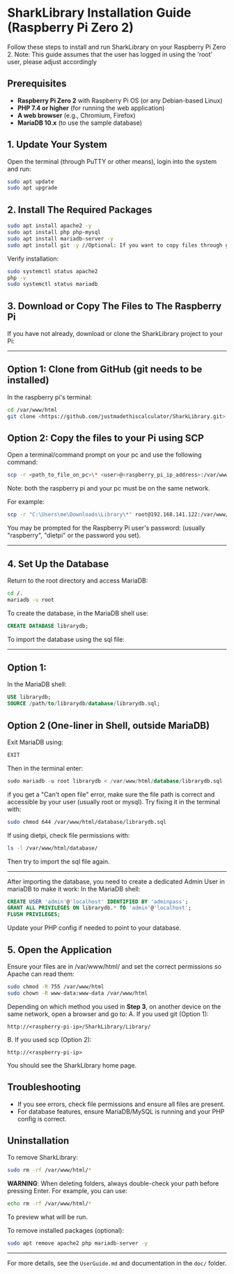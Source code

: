 # SharkLibrary Installation Guide (Raspberry Pi Zero 2)

Follow these steps to install and run SharkLibrary on your Raspberry Pi Zero 2.
Note: This guide assumes that the user has logged in using the 'root' user, please adjust accordingly

## Prerequisites

- **Raspberry Pi Zero 2** with Raspberry Pi OS (or any Debian-based Linux)
- **PHP 7.4 or higher** (for running the web application)
- **A web browser** (e.g., Chromium, Firefox)
- **MariaDB 10.x** (to use the sample database)

## 1. Update Your System

Open the terminal (through PuTTY or other means), login into the system and run:
```sh
sudo apt update
sudo apt upgrade
```

## 2. Install The Required Packages

```sh
sudo apt install apache2 -y
sudo apt install php php-mysql
sudo apt install mariadb-server -y
sudo apt install git -y //Optional: If you want to copy files through github
```

Verify installation:
```sh
sudo systemctl status apache2
php -v
sudo systemctl status mariadb
```

## 3. Download or Copy The Files to The Raspberry Pi

If you have not already, download or clone the SharkLibrary project to your Pi:

-------------------------------------------------------------------------------------------------------------------------------
## Option 1: Clone from GitHub (git needs to be installed)
In the raspberry pi's terminal: 
```sh
cd /var/www/html
git clone <https://github.com/justmadethiscalculator/SharkLibrary.git>
```

## Option 2: Copy the files to your Pi using SCP
Open a terminal/command prompt on your pc and use the following command:
```sh
scp -r <path_to_file_on_pc>\* <user>@<raspberry_pi_ip_address>:/var/www/html/.
```
Note: both the raspberry pi and your pc must be on the same network.

For example:
```sh
scp -r "C:\Users\me\Downloads\Library\*" root@192.168.141.122:/var/www/html/
```
You may be prompted for the Raspberry Pi user's password: (usually "raspberry", "dietpi" or the password you set). 

-------------------------------------------------------------------------------------------------------------------------------

## 4. Set Up the Database
Return to the root directory and access MariaDB:
```sh
cd /.
mariadb -u root
```

To create the database, in the MariaDB shell use:
```sql
CREATE DATABASE librarydb;
```

To import the database using the sql file:

-------------------------------------------------------------------------------------------------------------------------------
## Option 1: 
In the MariaDB shell:
```sql
USE librarydb;
SOURCE /path/to/librarydb/database/librarydb.sql;
```

## Option 2 (One-liner in Shell, outside MariaDB)
Exit MariaDB using:
```sql
EXIT
```

Then in the terminal enter:
```sql
sudo mariadb -u root librarydb < /var/www/html/database/librarydb.sql
```

  if you get a "Can't open file" error, make sure the file path is correct and accessible by your user (usually root or mysql).
  Try fixing it in the terminal with:
  ```sh
  sudo chmod 644 /var/www/html/database/librarydb.sql
  ```
  If using dietpi, check file permissions with:
  ```sh
  ls -l /var/www/html/database/
  ```
  Then try to import the sql file again.
  
-------------------------------------------------------------------------------------------------------------------------------

After importing the database, you need to create a dedicated Admin User in mariaDB to make it work:
In the MariaDB shell:
```sql
CREATE USER 'admin'@'localhost' IDENTIFIED BY 'adminpass';
GRANT ALL PRIVILEGES ON librarydb.* TO 'admin'@'localhost';
FLUSH PRIVILEGES;
```

Update your PHP config if needed to point to your database.

## 5. Open the Application

Ensure your files are in /var/www/html/ and set the correct permissions so Apache can read them:
```sh
sudo chmod -R 755 /var/www/html
sudo chown -R www-data:www-data /var/www/html
```

Depending on which method you used in **Step 3**, on another device on the same network, open a browser and go to:
  A. If you used git (Option 1):
  ```
  http://<raspberry-pi-ip>/SharkLibrary/Library/
  ```

  B. If you used scp (Option 2):
  ```
  http://<raspberry-pi-ip>
  ```

You should see the SharkLibrary home page.

## Troubleshooting

- If you see errors, check file permissions and ensure all files are present.
- For database features, ensure MariaDB/MySQL is running and your PHP config is correct.

## Uninstallation
To remove SharkLibrary:
``` sh
sudo rm -rf /var/www/html/*
```
**WARNING**: When deleting folders, always double-check your path before pressing Enter.
For example, you can use:
``` sh
echo rm -rf /var/www/html/*
```
To preview what will be run.

To remove installed packages (optional):
``` sh
sudo apt remove apache2 php mariadb-server -y
```
-------------------------------------------------------------------------------------------------------------------------------

For more details, see the `UserGuide.md` and documentation in the `doc/` folder.
